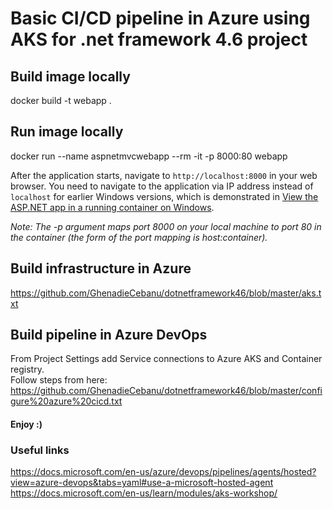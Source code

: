 # Basic CI/CD pipeline in Azure using AKS for .net framework 4.6 project

## Build image locally
docker build -t webapp .

## Run image locally
docker run --name aspnetmvcwebapp --rm -it -p 8000:80 webapp

After the application starts, navigate to `http://localhost:8000` in your web browser. You need to navigate to the application via IP address instead of `localhost` for earlier Windows versions, which is demonstrated in [View the ASP.NET app in a running container on Windows](https://github.com/microsoft/dotnet-framework-docker/blob/master/samples/aspnetapp/README.md#view-the-aspnet-app-in-a-running-container-on-windows).

*Note: The -p argument maps port 8000 on your local machine to port 80 in the container (the form of the port mapping is host:container).*

## Build infrastructure in Azure
https://github.com/GhenadieCebanu/dotnetframework46/blob/master/aks.txt

## Build pipeline in Azure DevOps
From Project Settings add Service connections to Azure AKS and Container registry.  
Follow steps from here:
https://github.com/GhenadieCebanu/dotnetframework46/blob/master/configure%20azure%20cicd.txt

#### Enjoy :)

### Useful links
https://docs.microsoft.com/en-us/azure/devops/pipelines/agents/hosted?view=azure-devops&tabs=yaml#use-a-microsoft-hosted-agent
https://docs.microsoft.com/en-us/learn/modules/aks-workshop/